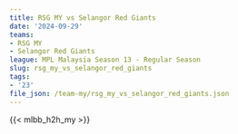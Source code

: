 ```yaml
---
title: RSG MY vs Selangor Red Giants
date: '2024-09-29'
teams:
- RSG MY
- Selangor Red Giants
league: MPL Malaysia Season 13 - Regular Season
slug: rsg_my_vs_selangor_red_giants
tags:
- '23'
file_json: /team-my/rsg_my_vs_selangor_red_giants.json
---
```


{{< mlbb_h2h_my >}}
